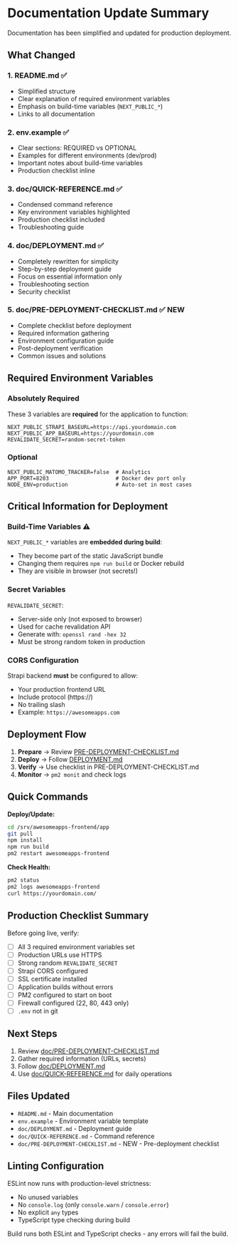 # Documentation Update Summary

Documentation has been simplified and updated for production deployment.

## What Changed

### 1. **README.md** ✅
- Simplified structure
- Clear explanation of required environment variables
- Emphasis on build-time variables (`NEXT_PUBLIC_*`)
- Links to all documentation

### 2. **env.example** ✅
- Clear sections: REQUIRED vs OPTIONAL
- Examples for different environments (dev/prod)
- Important notes about build-time variables
- Production checklist inline

### 3. **doc/QUICK-REFERENCE.md** ✅
- Condensed command reference
- Key environment variables highlighted
- Production checklist included
- Troubleshooting guide

### 4. **doc/DEPLOYMENT.md** ✅
- Completely rewritten for simplicity
- Step-by-step deployment guide
- Focus on essential information only
- Troubleshooting section
- Security checklist

### 5. **doc/PRE-DEPLOYMENT-CHECKLIST.md** ✅ NEW
- Complete checklist before deployment
- Required information gathering
- Environment configuration guide
- Post-deployment verification
- Common issues and solutions

## Required Environment Variables

### Absolutely Required

These 3 variables are **required** for the application to function:

```env
NEXT_PUBLIC_STRAPI_BASEURL=https://api.yourdomain.com
NEXT_PUBLIC_APP_BASEURL=https://yourdomain.com
REVALIDATE_SECRET=random-secret-token
```

### Optional

```env
NEXT_PUBLIC_MATOMO_TRACKER=false  # Analytics
APP_PORT=8203                     # Docker dev port only
NODE_ENV=production               # Auto-set in most cases
```

## Critical Information for Deployment

### Build-Time Variables ⚠️

`NEXT_PUBLIC_*` variables are **embedded during build**:
- They become part of the static JavaScript bundle
- Changing them requires `npm run build` or Docker rebuild
- They are visible in browser (not secrets!)

### Secret Variables

`REVALIDATE_SECRET`:
- Server-side only (not exposed to browser)
- Used for cache revalidation API
- Generate with: `openssl rand -hex 32`
- Must be strong random token in production

### CORS Configuration

Strapi backend **must** be configured to allow:
- Your production frontend URL
- Include protocol (https://)
- No trailing slash
- Example: `https://awesomeapps.com`

## Deployment Flow

1. **Prepare** → Review [PRE-DEPLOYMENT-CHECKLIST.md](doc/PRE-DEPLOYMENT-CHECKLIST.md)
2. **Deploy** → Follow [DEPLOYMENT.md](doc/DEPLOYMENT.md)
3. **Verify** → Use checklist in PRE-DEPLOYMENT-CHECKLIST.md
4. **Monitor** → `pm2 monit` and check logs

## Quick Commands

**Deploy/Update:**
```bash
cd /srv/awesomeapps-frontend/app
git pull
npm install
npm run build
pm2 restart awesomeapps-frontend
```

**Check Health:**
```bash
pm2 status
pm2 logs awesomeapps-frontend
curl https://yourdomain.com/
```

## Production Checklist Summary

Before going live, verify:

- [ ] All 3 required environment variables set
- [ ] Production URLs use HTTPS
- [ ] Strong random `REVALIDATE_SECRET`
- [ ] Strapi CORS configured
- [ ] SSL certificate installed
- [ ] Application builds without errors
- [ ] PM2 configured to start on boot
- [ ] Firewall configured (22, 80, 443 only)
- [ ] `.env` not in git

## Next Steps

1. Review [doc/PRE-DEPLOYMENT-CHECKLIST.md](doc/PRE-DEPLOYMENT-CHECKLIST.md)
2. Gather required information (URLs, secrets)
3. Follow [doc/DEPLOYMENT.md](doc/DEPLOYMENT.md)
4. Use [doc/QUICK-REFERENCE.md](doc/QUICK-REFERENCE.md) for daily operations

## Files Updated

- `README.md` - Main documentation
- `env.example` - Environment variable template
- `doc/DEPLOYMENT.md` - Deployment guide
- `doc/QUICK-REFERENCE.md` - Command reference
- `doc/PRE-DEPLOYMENT-CHECKLIST.md` - NEW - Pre-deployment checklist

## Linting Configuration

ESLint now runs with production-level strictness:
- No unused variables
- No `console.log` (only `console.warn` / `console.error`)
- No explicit `any` types
- TypeScript type checking during build

Build runs both ESLint and TypeScript checks - any errors will fail the build.

